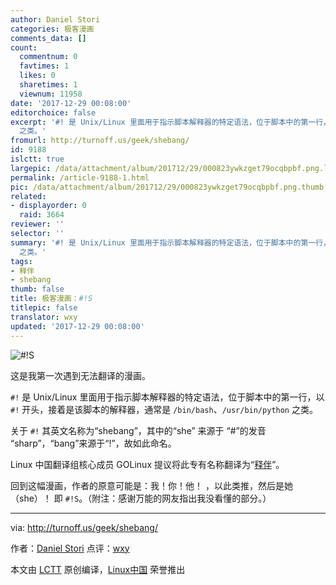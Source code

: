 ```yaml
---
author: Daniel Stori
categories: 极客漫画
comments_data: []
count:
  commentnum: 0
  favtimes: 1
  likes: 0
  sharetimes: 1
  viewnum: 11958
date: '2017-12-29 00:08:00'
editorchoice: false
excerpt: '#! 是 Unix/Linux 里面用于指示脚本解释器的特定语法，位于脚本中的第一行，以 #! 开头，接着是该脚本的解释器，通常是 /bin/bash、/usr/bin/python
  之类。'
fromurl: http://turnoff.us/geek/shebang/
id: 9188
islctt: true
largepic: /data/attachment/album/201712/29/000823ywkzget79ocqbpbf.png.large.jpg
permalink: /article-9188-1.html
pic: /data/attachment/album/201712/29/000823ywkzget79ocqbpbf.png.thumb.jpg
related:
- displayorder: 0
  raid: 3664
reviewer: ''
selector: ''
summary: '#! 是 Unix/Linux 里面用于指示脚本解释器的特定语法，位于脚本中的第一行，以 #! 开头，接着是该脚本的解释器，通常是 /bin/bash、/usr/bin/python
  之类。'
tags:
- 释伴
- shebang
thumb: false
title: 极客漫画：#!S
titlepic: false
translator: wxy
updated: '2017-12-29 00:08:00'
---
```


![#!S](/data/attachment/album/201712/29/000823ywkzget79ocqbpbf.png)


这是我第一次遇到无法翻译的漫画。


`#!` 是 Unix/Linux 里面用于指示脚本解释器的特定语法，位于脚本中的第一行，以 `#!` 开头，接着是该脚本的解释器，通常是 `/bin/bash`、`/usr/bin/python` 之类。


关于 `#!` 其英文名称为“shebang”，其中的“she” 来源于 “#”的发音 “sharp”，“bang”来源于“!”，故如此命名。


Linux 中国翻译组核心成员 GOLinux 提议将此专有名称翻译为“[释伴](/article-3664-1.html)”。


回到这幅漫画，作者的原意可能是：我！你！他！ ，以此类推，然后是她（she）！ 即 `#!S`。（附注：感谢万能的网友指出我没看懂的部分。）




---


via: <http://turnoff.us/geek/shebang/>


作者：[Daniel Stori](http://turnoff.us/about/) 点评：[wxy](https://github.com/wxy)


本文由 [LCTT](https://github.com/LCTT/TranslateProject) 原创编译，[Linux中国](https://linux.cn/) 荣誉推出